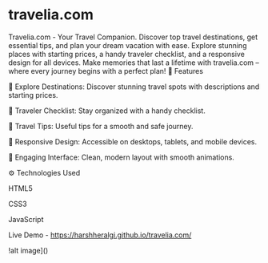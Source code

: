 # travelia.com
Travelia.com - Your Travel Companion. Discover top travel destinations, get essential tips, and plan your dream vacation with ease. Explore stunning places with starting prices, a handy traveler checklist, and a responsive design for all devices. Make memories that last a lifetime with travelia.com – where every journey begins with a perfect plan!
🚀 Features

🌆 Explore Destinations: Discover stunning travel spots with descriptions and starting prices.

🧳 Traveler Checklist: Stay organized with a handy checklist.

📝 Travel Tips: Useful tips for a smooth and safe journey.

📱 Responsive Design: Accessible on desktops, tablets, and mobile devices.

🎨 Engaging Interface: Clean, modern layout with smooth animations.

⚙️ Technologies Used

HTML5

CSS3

JavaScript

Live Demo - https://harshheralgi.github.io/travelia.com/

!alt image]() 

